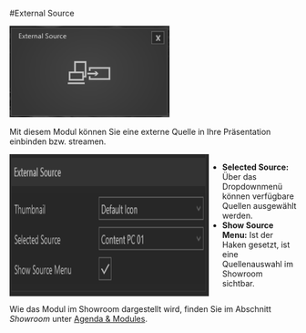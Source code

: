 #External Source

![ExternalSourceModul](img/Manager/Module/External_Source_Module.PNG) 

Mit diesem Modul können Sie eine externe Quelle in Ihre Präsentation einbinden bzw. streamen.

<div style="display: flex">
    <img src="img/Manager/Module/ExternalSourceProperties.PNG" width="350" style="float:left">
    <div>
        <ul>
            <li><b>Selected Source:</b> Über das Dropdownmenü können verfügbare Quellen ausgewählt werden.</li>
            <li><b>Show Source Menu:</b> Ist der Haken gesetzt, ist eine Quellenauswahl im Showroom sichtbar.</li>
        </ul>
    </div>
</div>

Wie das Modul im Showroom dargestellt wird, finden Sie im Abschnitt *Showroom* unter [Agenda & Modules](056_agenda.html#external-source).
